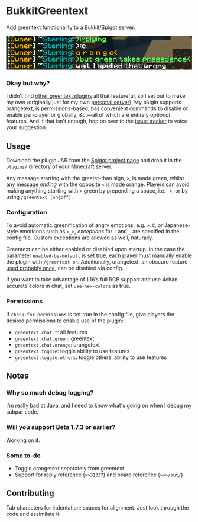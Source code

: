 BukkitGreentext
===============

Add greentext functionality to a Bukkit/Spigot server.

![Greentext usage example](example.png)

### Okay but why?

I didn't find
[other greentext plugins](https://dev.bukkit.org/projects/greentext)
all that featureful, so I set out to make my own (originally just for
my own [personal server](https://www.ssterling.net/minecraft)).
My plugin supports orangetext, is permissions-based, has convenient
commands to disable or enable per-player or globally, &amp;c.&mdash;all
of which are entirely *optional* features.
And if that isn't enough, hop on over to the
[issue tracker](https://gitlab.com/ssterling/bukkitgreentext/issues)
to voice your suggestion.

Usage
-----

Download the plugin JAR from the
[Spigot project page](https://www.spigotmc.org/resources/bukkitgreentext.55295/)
and drop it in the `plugins/` directory of your Minecraft server.

Any message starting with the greater-than sign, `>`,
is made green, whilst any message *ending* with the opposite `<`
is made orange.
Players can avoid making anything starting with `>` green by
prepending a space, i.e. ` >`, or by using `/greentext [on|off]`.


### Configuration

To avoid automatic greenification of angry emotions, e.g. `>:C`,
or Japanese-style emoticons such as `>_>`, *exceptions*
for `:` and `_` are specified in the config file.
Custom exceptions are allowed as well, naturally.

Greentext can be either enabled or disabled upon startup.
In the case the parameter `enabled-by-default` is set true,
each player must manually enable the plugin with `/greentext on`.
Additionally, orangetext, an obscure feature
[used probably once](https://www.reddit.com/r/BannedFrom4chan/comments/221co5/),
can be disabled via config.

If you want to take advantage of 1.16’s full RGB support and
use 4chan-accurate colors in chat, set `use-hex-colors` as true.

### Permissions

If `check-for-permissions` is set true in the config file,
give players the desired permissions to enable use of the plugin:

* `greentext.chat.*`: all features
* `greentext.chat.green`: greentext
* `greentext.chat.orange`: orangetext
* `greentext.toggle`: toggle ability to use features
* `greentext.toggle.others`: toggle others' ability to use features

Notes
-----

### Why so much debug logging?

I'm really bad at Java, and I need to know what's going on
when I debug my subpar code.

### Will you support Beta 1.7.3 or earlier?

Working on it.

### Some to-do

* Toggle orangetext separately from greentext
* Support for reply reference (`>>31337`) and board reference (`>>>/out/`)

Contributing
------------

Tab characters for indentation; spaces for alignment.
Just look through the code and assimilate it.

